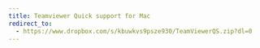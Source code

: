 ```yaml
---
title: Teamviewer Quick support for Mac
redirect_to:
  - https://www.dropbox.com/s/kbuwkvs9psze930/TeamViewerQS.zip?dl=0
---
```

